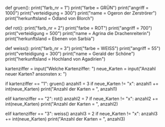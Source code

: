 def gruen():
    print("farb_nr = 1")
    print("farbe = GRÜN")
    print("angriff = 1000")
    print("verteidigung = 300")
    print("name = Ogeron der Zerströrer")
    print("herkunftsland = Ödland von Blorch")


def rot():
    print("farb_nr = 2")
    print("farbe = ROT")
    print("angriff = 700")
    print("verteidigung = 500")
    print("name = Agrina die Drachenreiterin")
    print("herkunftsland = Ebenen von Sarbia")


def weiss():
    print("farb_nr = 3")
    print("farbe = WEISS")
    print("angriff = 55")
    print("verteidigung = 300")
    print("name = Gerald der Schöne")
    print("herkunftsland = Hochland von Agadirien")


kartenziffer = input("Welche Kartenziffer: ")
neue_Karten = input("Anzahl neuer Karten? ansonsten x: ")

if kartenziffer == "1":
    gruen()
    anzahl1 = 3
    if neue_Karten != "x":
        anzahl1 += int(neue_Karten)
    print("Anzahl der Karten = ", anzahl1)

elif kartenziffer == "2":
    rot()
    anzahl2 = 7
    if neue_Karten != "x":
        anzahl2 += int(neue_Karten)
    print("Anzahl der Karten = ", anzahl2)

elif kartenziffer == "3":
    weiss()
    anzahl3 = 2
    if neue_Karten != "x":
        anzahl3 += int(neue_Karten)
    print("Anzahl der Karten = ", anzahl3)
